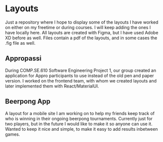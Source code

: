 # Layouts
Just a repository where I hope to display some of the layouts I have worked on either on my freetime or during courses. I will keep adding the ones I have locally here. All layouts are created with Figma, but I have used Adobe XD before as well. Files contain a pdf of the layouts, and in some cases the .fig file as well.

## Appropassi
During COMP.SE.610 Software Engineering Project 1, our group created an application for Appro participants to use instead of the old pen and paper version.
I worked on the frontend team, with whom we created layouts and later implemented them with React/MaterialUI.

## Beerpong App
A layout for a mobile site I am working on to help my friends keep track of who is winning in their ongoing beerpong tournaments. Currently just for two players,
but in the future I would like to make it so anyone can use it. Wanted to keep it nice and simple, to make it easy to add results inbetween games.
